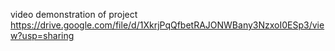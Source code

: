 video demonstration of project
https://drive.google.com/file/d/1XkrjPqQfbetRAJONWBany3NzxoI0ESp3/view?usp=sharing
